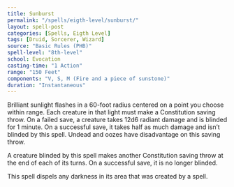 ```yaml
---
title: Sunburst
permalink: "/spells/eigth-level/sunburst/"
layout: spell-post
categories: [Spells, Eigth Level]
tags: [Druid, Sorcerer, Wizard]
source: "Basic Rules (PHB)"
spell-level: "8th-level"
school: Evocation
casting-time: "1 Action"
range: "150 Feet"
components: "V, S, M (Fire and a piece of sunstone)"
duration: "Instantaneous"
---
```


Brilliant sunlight flashes in a 60-foot radius centered on a point you choose within range. Each creature in that light must make a Constitution saving throw. On a failed save, a creature takes 12d6 radiant damage and is blinded for 1 minute. On a successful save, it takes half as much damage and isn’t blinded by this spell. Undead and oozes have disadvantage on this saving throw.

A creature blinded by this spell makes another Constitution saving throw at the end of each of its turns. On a successful save, it is no longer blinded.

This spell dispels any darkness in its area that was created by a spell.